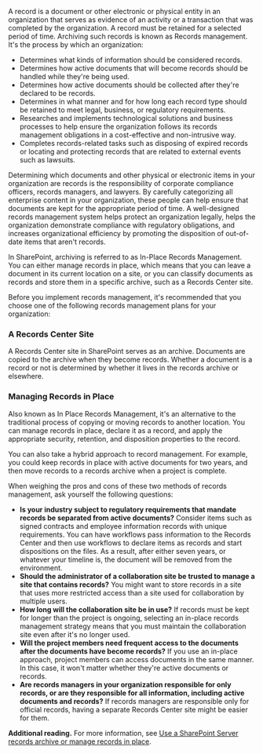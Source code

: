 A record is a document or other electronic or physical entity in an organization that serves as evidence of an activity or a transaction that was completed by the organization. A record must be retained for a selected period of time. Archiving such records is known as Records management. It's the process by which an organization:<br>

 -  Determines what kinds of information should be considered records.
 -  Determines how active documents that will become records should be handled while they're being used.
 -  Determines how active documents should be collected after they're declared to be records.
 -  Determines in what manner and for how long each record type should be retained to meet legal, business, or regulatory requirements.
 -  Researches and implements technological solutions and business processes to help ensure the organization follows its records management obligations in a cost-effective and non-intrusive way.
 -  Completes records-related tasks such as disposing of expired records or locating and protecting records that are related to external events such as lawsuits.

Determining which documents and other physical or electronic items in your organization are records is the responsibility of corporate compliance officers, records managers, and lawyers. By carefully categorizing all enterprise content in your organization, these people can help ensure that documents are kept for the appropriate period of time. A well-designed records management system helps protect an organization legally, helps the organization demonstrate compliance with regulatory obligations, and increases organizational efficiency by promoting the disposition of out-of-date items that aren't records.

In SharePoint, archiving is referred to as In-Place Records Management. You can either manage records in place, which means that you can leave a document in its current location on a site, or you can classify documents as records and store them in a specific archive, such as a Records Center site.

Before you implement records management, it's recommended that you choose one of the following records management plans for your organization:

### A Records Center Site

A Records Center site in SharePoint serves as an archive. Documents are copied to the archive when they become records. Whether a document is a record or not is determined by whether it lives in the records archive or elsewhere.

### Managing Records in Place

Also known as In Place Records Management, it's an alternative to the traditional process of copying or moving records to another location. You can manage records in place, declare it as a record, and apply the appropriate security, retention, and disposition properties to the record.

You can also take a hybrid approach to record management. For example, you could keep records in place with active documents for two years, and then move records to a records archive when a project is complete.

When weighing the pros and cons of these two methods of records management, ask yourself the following questions:

 -  **Is your industry subject to regulatory requirements that mandate records be separated from active documents?** Consider items such as signed contracts and employee information records with unique requirements. You can have workflows pass information to the Records Center and then use workflows to declare items as records and start dispositions on the files. As a result, after either seven years, or whatever your timeline is, the document will be removed from the environment.
 -  **Should the administrator of a collaboration site be trusted to manage a site that contains records?** You might want to store records in a site that uses more restricted access than a site used for collaboration by multiple users.
 -  **How long will the collaboration site be in use?** If records must be kept for longer than the project is ongoing, selecting an in-place records management strategy means that you must maintain the collaboration site even after it's no longer used.
 -  **Will the project members need frequent access to the documents after the documents have become records?** If you use an in-place approach, project members can access documents in the same manner. In this case, it won't matter whether they're active documents or records.
 -  **Are records managers in your organization responsible for only records, or are they responsible for all information, including active documents and records?** If records managers are responsible only for official records, having a separate Records Center site might be easier for them.

**Additional reading.** For more information, see [Use a SharePoint Server records archive or manage records in place](https://docs.microsoft.com/SharePoint/governance/use-a-records-archive-or-manage-records-in-place?azure-portal=true).
